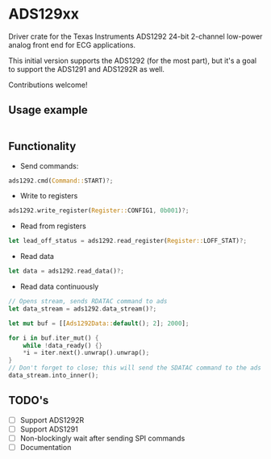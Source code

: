 # ADS129xx
Driver crate for the Texas Instruments ADS1292 24-bit 2-channel low-power analog front end for ECG applications.

This initial version supports the ADS1292 (for the most part), but it's a goal to support the ADS1291 and ADS1292R as well.

Contributions welcome!

## Usage example
```rust

```

## Functionality

- Send commands:
```rust
ads1292.cmd(Command::START)?;
```
- Write to registers
```rust
ads1292.write_register(Register::CONFIG1, 0b001)?;
```
- Read from registers
```rust
let lead_off_status = ads1292.read_register(Register::LOFF_STAT)?;
```
- Read data
```rust
let data = ads1292.read_data()?;
```
- Read data continuously
```rust
// Opens stream, sends RDATAC command to ads
let data_stream = ads1292.data_stream()?;

let mut buf = [[Ads1292Data::default(); 2]; 2000];

for i in buf.iter_mut() {
    while !data_ready() {}
    *i = iter.next().unwrap().unwrap();
}
// Don't forget to close; this will send the SDATAC command to the ads
data_stream.into_inner();
```

## TODO's

- [ ] Support ADS1292R
- [ ] Support ADS1291
- [ ] Non-blockingly wait after sending SPI commands
- [ ] Documentation